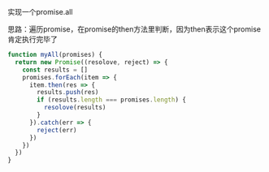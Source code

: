 实现一个promise.all

思路：遍历promise，在promise的then方法里判断，因为then表示这个promise肯定执行完毕了

```js
function myAll(promises) {
  return new Promise((resolove, reject) => {
    const results = []
    promises.forEach(item => {
      item.then(res => {
        results.push(res)
        if (results.length === promises.length) {
          resolove(results)
        }
      }).catch(err => {
        reject(err)
      })
    })
  })
}
```
